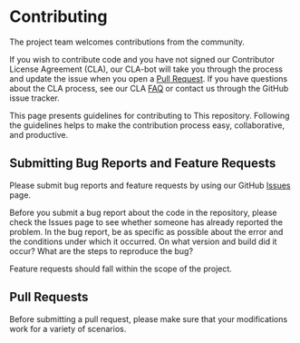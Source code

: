 # Contributing

The project team welcomes contributions from the community. 

If you wish to contribute code and you have not signed our Contributor License Agreement (CLA), our CLA-bot will take you through the process and update the issue when you open a [Pull Request](https://help.github.com/articles/creating-a-pull-request). If you have questions about the CLA process, see our CLA [FAQ](https://cla.vmware.com/faq) or contact us through the GitHub issue tracker.

This page presents guidelines for contributing to This repository. Following the guidelines helps to make the contribution process easy, collaborative, and productive. 

## Submitting Bug Reports and Feature Requests

Please submit bug reports and feature requests by using our GitHub [Issues](https://github.com/vmware/squire-ios/issues) page.

Before you submit a bug report about the code in the repository, please check the Issues page to see whether someone has already reported the problem. In the bug report, be as specific as possible about the error and the conditions under which it occurred. On what version and build did it occur? What are the steps to reproduce the bug? 

Feature requests should fall within the scope of the project.

## Pull Requests

Before submitting a pull request, please make sure that your modifications work for a variety of scenarios.
